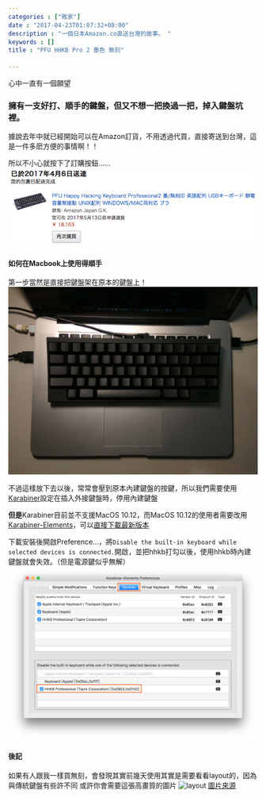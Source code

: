 ```yaml
---
categories : ["敗家"]
date : "2017-04-23T01:07:32+08:00"
description : "一個日本Amazon.co直送台灣的故事。 "
keywords : []
title : "PFU HHKB Pro 2 墨色 無刻"

---
```


心中一直有一個願望

### 擁有一支好打、順手的鍵盤，但又不想一把換過一把，掉入鍵盤坑裡。

據說去年中就已經開始可以在Amazon訂貨，不用透過代買，直接寄送到台灣，這是一件多麽方便的事情啊！！

所以不小心就按下了訂購按鈕......
![hhkb](/image/hhkb-amazon.png)


#### 如何在Macbook上使用得順手

第一步當然是直接把鍵盤架在原本的鍵盤上！
![hhkb-on-macbook](/image/hhkb-on-macbook.jpg)

不過這樣放下去以後，常常會壓到原本內建鍵盤的按鍵，所以我們需要使用[Karabiner](https://pqrs.org/osx/karabiner/)設定在插入外接鍵盤時，停用內建鍵盤

**但是**Karabiner目前並不支援MacOS 10.12，而MacOS 10.12的使用者需要改用[Karabiner-Elements](https://github.com/tekezo/Karabiner-Elements)，可以[直接下載最新版本](https://pqrs.org/latest/karabiner-elements-latest.dmg)

下載安裝後開啟Preference...，將`Disable the built-in keyboard while selected devices is connected.`開啟，並把hhkb打勾以後，使用hhkb時內建鍵盤就會失效。（但是電源鍵似乎無解）
![karabiner-elements](/image/hhkb-karabiner-elements.png)


#### 後記

如果有人跟我一樣買無刻，會發現其實前幾天使用其實是需要看看layout的，因為與傳統鍵盤有些許不同
或許你會需要這張高畫質的圖片
![layout](http://i.imgur.com/wg1002D.jpg)
[圖片來源](https://www.reddit.com/r/MechanicalKeyboards/comments/1k2u98/hhkb_pro_2_high_res_layout/)